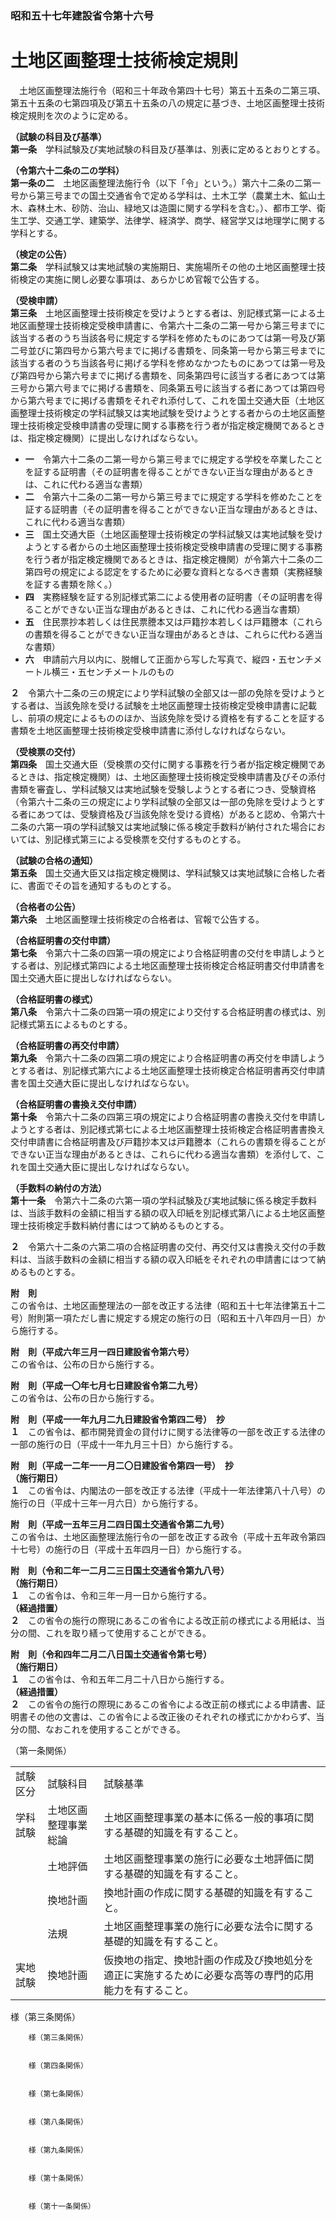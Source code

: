 ### 昭和五十七年建設省令第十六号  
# 土地区画整理士技術検定規則  
　土地区画整理法施行令（昭和三十年政令第四十七号）第五十五条の二第三項、第五十五条の七第四項及び第五十五条の八の規定に基づき、土地区画整理士技術検定規則を次のように定める。  
  
**（試験の科目及び基準）**  
**第一条**　学科試験及び実地試験の科目及び基準は、別表に定めるとおりとする。  
  
**（令第六十二条の二の学科）**  
**第一条の二**　土地区画整理法施行令（以下「令」という。）第六十二条の二第一号から第三号までの国土交通省令で定める学科は、土木工学（農業土木、鉱山土木、森林土木、砂防、治山、緑地又は造園に関する学科を含む。）、都市工学、衛生工学、交通工学、建築学、法律学、経済学、商学、経営学又は地理学に関する学科とする。  
  
**（検定の公告）**  
**第二条**　学科試験又は実地試験の実施期日、実施場所その他の土地区画整理士技術検定の実施に関し必要な事項は、あらかじめ官報で公告する。  
  
**（受検申請）**  
**第三条**　土地区画整理士技術検定を受けようとする者は、別記様式第一による土地区画整理士技術検定受検申請書に、令第六十二条の二第一号から第三号までに該当する者のうち当該各号に規定する学科を修めたものにあつては第一号及び第二号並びに第四号から第六号までに掲げる書類を、同条第一号から第三号までに該当する者のうち当該各号に掲げる学科を修めなかつたものにあつては第一号及び第四号から第六号までに掲げる書類を、同条第四号に該当する者にあつては第三号から第六号までに掲げる書類を、同条第五号に該当する者にあつては第四号から第六号までに掲げる書類をそれぞれ添付して、これを国土交通大臣（土地区画整理士技術検定の学科試験又は実地試験を受けようとする者からの土地区画整理士技術検定受検申請書の受理に関する事務を行う者が指定検定機関であるときは、指定検定機関）に提出しなければならない。  
* **一**　令第六十二条の二第一号から第三号までに規定する学校を卒業したことを証する証明書（その証明書を得ることができない正当な理由があるときは、これに代わる適当な書類）  
* **二**　令第六十二条の二第一号から第三号までに規定する学科を修めたことを証する証明書（その証明書を得ることができない正当な理由があるときは、これに代わる適当な書類）  
* **三**　国土交通大臣（土地区画整理士技術検定の学科試験又は実地試験を受けようとする者からの土地区画整理士技術検定受検申請書の受理に関する事務を行う者が指定検定機関であるときは、指定検定機関）が令第六十二条の二第四号の規定による認定をするために必要な資料となるべき書類（実務経験を証する書類を除く。）  
* **四**　実務経験を証する別記様式第二による使用者の証明書（その証明書を得ることができない正当な理由があるときは、これに代わる適当な書類）  
* **五**　住民票抄本若しくは住民票謄本又は戸籍抄本若しくは戸籍謄本（これらの書類を得ることができない正当な理由があるときは、これらに代わる適当な書類）  
* **六**　申請前六月以内に、脱帽して正面から写した写真で、縦四・五センチメートル横三・五センチメートルのもの  
  
**２**　令第六十二条の三の規定により学科試験の全部又は一部の免除を受けようとする者は、当該免除を受ける試験を土地区画整理士技術検定受検申請書に記載し、前項の規定によるもののほか、当該免除を受ける資格を有することを証する書類を土地区画整理士技術検定受検申請書に添付しなければならない。  
  
**（受検票の交付）**  
**第四条**　国土交通大臣（受検票の交付に関する事務を行う者が指定検定機関であるときは、指定検定機関）は、土地区画整理士技術検定受検申請書及びその添付書類を審査し、学科試験又は実地試験を受験しようとする者につき、受験資格（令第六十二条の三の規定により学科試験の全部又は一部の免除を受けようとする者にあつては、受験資格及び当該免除を受ける資格）があると認め、令第六十二条の六第一項の学科試験又は実地試験に係る検定手数料が納付された場合においては、別記様式第三による受検票を交付するものとする。  
  
**（試験の合格の通知）**  
**第五条**　国土交通大臣又は指定検定機関は、学科試験又は実地試験に合格した者に、書面でその旨を通知するものとする。  
  
**（合格者の公告）**  
**第六条**　土地区画整理士技術検定の合格者は、官報で公告する。  
  
**（合格証明書の交付申請）**  
**第七条**　令第六十二条の四第一項の規定により合格証明書の交付を申請しようとする者は、別記様式第四による土地区画整理士技術検定合格証明書交付申請書を国土交通大臣に提出しなければならない。  
  
**（合格証明書の様式）**  
**第八条**　令第六十二条の四第一項の規定により交付する合格証明書の様式は、別記様式第五によるものとする。  
  
**（合格証明書の再交付申請）**  
**第九条**　令第六十二条の四第二項の規定により合格証明書の再交付を申請しようとする者は、別記様式第六による土地区画整理士技術検定合格証明書再交付申請書を国土交通大臣に提出しなければならない。  
  
**（合格証明書の書換え交付申請）**  
**第十条**　令第六十二条の四第三項の規定により合格証明書の書換え交付を申請しようとする者は、別記様式第七による土地区画整理士技術検定合格証明書書換え交付申請書に合格証明書及び戸籍抄本又は戸籍謄本（これらの書類を得ることができない正当な理由があるときは、これらに代わる適当な書類）を添付して、これを国土交通大臣に提出しなければならない。  
  
**（手数料の納付の方法）**  
**第十一条**　令第六十二条の六第一項の学科試験及び実地試験に係る検定手数料は、当該手数料の金額に相当する額の収入印紙を別記様式第八による土地区画整理士技術検定手数料納付書にはつて納めるものとする。  
  
**２**　令第六十二条の六第二項の合格証明書の交付、再交付又は書換え交付の手数料は、当該手数料の金額に相当する額の収入印紙をそれぞれの申請書にはつて納めるものとする。  
  
**附　則**  
この省令は、土地区画整理法の一部を改正する法律（昭和五十七年法律第五十二号）附則第一項ただし書に規定する規定の施行の日（昭和五十八年四月一日）から施行する。  
  
**附　則（平成六年三月一四日建設省令第六号）**  
この省令は、公布の日から施行する。  
  
**附　則（平成一〇年七月七日建設省令第二九号）**  
この省令は、公布の日から施行する。  
  
**附　則（平成一一年九月二九日建設省令第四二号）　抄**  
**１**　この省令は、都市開発資金の貸付けに関する法律等の一部を改正する法律の一部の施行の日（平成十一年九月三十日）から施行する。  
  
**附　則（平成一二年一一月二〇日建設省令第四一号）　抄**  
**（施行期日）**  
**１**　この省令は、内閣法の一部を改正する法律（平成十一年法律第八十八号）の施行の日（平成十三年一月六日）から施行する。  
  
**附　則（平成一五年三月二四日国土交通省令第二九号）**  
この省令は、土地区画整理法施行令の一部を改正する政令（平成十五年政令第四十七号）の施行の日（平成十五年四月一日）から施行する。  
  
**附　則（令和二年一二月二三日国土交通省令第九八号）**  
**（施行期日）**  
**１**　この省令は、令和三年一月一日から施行する。  
**（経過措置）**  
**２**　この省令の施行の際現にあるこの省令による改正前の様式による用紙は、当分の間、これを取り繕って使用することができる。  
  
**附　則（令和四年二月二八日国土交通省令第七号）**  
**（施行期日）**  
**１**　この省令は、令和五年二月二十八日から施行する。  
**（経過措置）**  
**２**　この省令の施行の際現にあるこの省令による改正前の様式による申請書、証明書その他の文書は、この省令による改正後のそれぞれの様式にかかわらず、当分の間、なおこれを使用することができる。  
  
（第一条関係）  

||||  
| --- | --- | --- |  
|試験区分|試験科目|試験基準|  
|学科試験|土地区画整理事業総論|土地区画整理事業の基本に係る一般的事項に関する基礎的知識を有すること。|  
||土地評価|土地区画整理事業の施行に必要な土地評価に関する基礎的知識を有すること。|  
||換地計画|換地計画の作成に関する基礎的知識を有すること。|  
||法規|土地区画整理事業の施行に必要な法令に関する基礎的知識を有すること。|  
|実地試験|換地計画|仮換地の指定、換地計画の作成及び換地処分を適正に実施するために必要な高等の専門的応用能力を有すること。|  
  
様（第三条関係）  

          
        様（第三条関係）  

          
        様（第四条関係）  

          
        様（第七条関係）  

          
        様（第八条関係）  

          
        様（第九条関係）  

          
        様（第十条関係）  

          
        様（第十一条関係）  

          
        